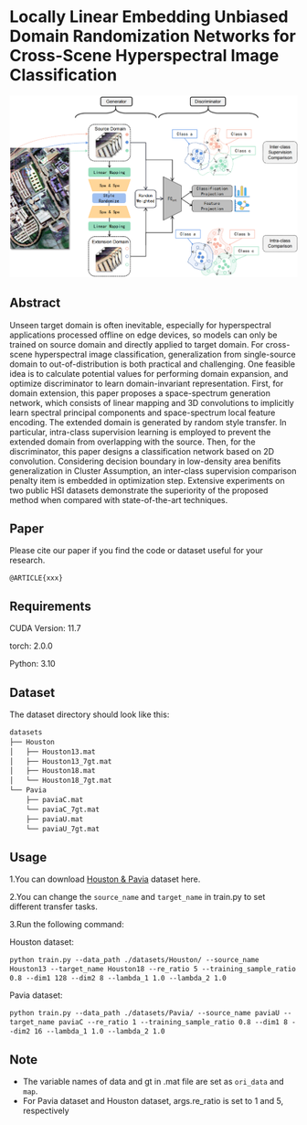 # Locally Linear Embedding Unbiased Domain Randomization Networks for Cross-Scene Hyperspectral Image Classification

<p align='center'>
  <img src='abstract.png' width="800px">
</p>

## Abstract

Unseen target domain is often inevitable, especially for hyperspectral applications processed offline on edge devices, so models can only be trained on source domain and directly applied to target domain. For cross-scene hyperspectral image classification, generalization from single-source domain to out-of-distribution is both practical and challenging. One feasible idea is to calculate potential values for performing domain expansion, and optimize discriminator to learn domain-invariant representation. First, for domain extension, this paper proposes a space-spectrum generation network, which consists of linear mapping and 3D convolutions to implicitly learn spectral principal components and space-spectrum local feature encoding. The extended domain is generated by random style transfer. In particular, intra-class supervision learning is employed to prevent the extended domain from overlapping with the source. Then, for the discriminator, this paper designs a classification network based on 2D convolution. Considering decision boundary in low-density area benifits generalization in Cluster Assumption, an inter-class supervision comparison penalty item is embedded in optimization step. Extensive experiments on two public HSI datasets demonstrate the superiority of the proposed method when compared with state-of-the-art techniques.

## Paper

Please cite our paper if you find the code or dataset useful for your research.

```
@ARTICLE{xxx}

```

## Requirements

CUDA Version: 11.7

torch: 2.0.0

Python: 3.10

## Dataset

The dataset directory should look like this:

```bash
datasets
├── Houston
│   ├── Houston13.mat
│   ├── Houston13_7gt.mat
│   ├── Houston18.mat
│   └── Houston18_7gt.mat
└── Pavia
    ├── paviaC.mat
    └── paviaC_7gt.mat
    ├── paviaU.mat
    └── paviaU_7gt.mat

```

## Usage

1.You can download [Houston &amp; Pavia](https://github.com/YuxiangZhang-BIT/Data-CSHSI) dataset here.

2.You can change the `source_name` and `target_name` in train.py to set different transfer tasks.

3.Run the following command:

Houston dataset:
```
python train.py --data_path ./datasets/Houston/ --source_name Houston13 --target_name Houston18 --re_ratio 5 --training_sample_ratio 0.8 --dim1 128 --dim2 8 --lambda_1 1.0 --lambda_2 1.0
```
Pavia dataset:
```
python train.py --data_path ./datasets/Pavia/ --source_name paviaU --target_name paviaC --re_ratio 1 --training_sample_ratio 0.8 --dim1 8 --dim2 16 --lambda_1 1.0 --lambda_2 1.0
```

## Note

- The variable names of data and gt in .mat file are set as `ori_data` and `map`.
- For Pavia dataset and Houston dataset, args.re_ratio is set to 1 and 5, respectively
